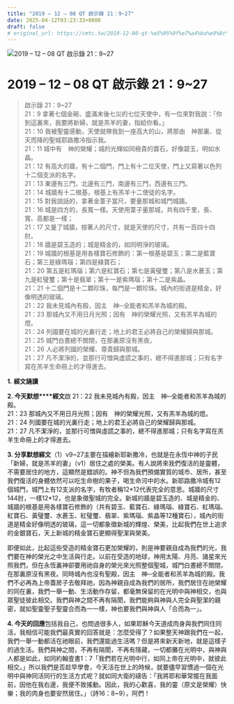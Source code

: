 ```yaml
---
title: "2019 – 12 – 08 QT 啟示錄 21：9~27"
date: 2025-04-12T03:23:33+0800
draft: false
# original_url: https://cmtc.tw/2019-12-08-qt-%e5%95%9f%e7%a4%ba%e9%8c%84-21%ef%bc%9a927
---
```


![2019 – 12 – 08 QT 啟示錄 21：9\~27](/images/qt.jpg   "2019 – 12 – 08 QT 啟示錄 21：9\~27")

# 2019 – 12 – 08 QT 啟示錄 21：9\~27

> 啟示錄 21：9\~27  
> 21：9 拿著七個金碗、盛滿末後七災的七位天使中，有一位來對我說：「你到這裏來，我要將新婦，就是羔羊的妻，指給你看。」  
> 21：10 我被聖靈感動，天使就帶我到一座高大的山，將那由　神那裏、從天而降的聖城耶路撒冷指示我。  
> 21：11 城中有　神的榮耀；城的光輝如同極貴的寶石，好像碧玉，明如水晶。  
> 21：12 有高大的牆，有十二個門，門上有十二位天使，門上又寫著以色列十二個支派的名字。  
> 21：13 東邊有三門，北邊有三門，南邊有三門，西邊有三門。  
> 21：14 城牆有十二根基，根基上有羔羊十二使徒的名字。  
> 21：15 對我說話的，拿著金葦子當尺，要量那城和城門城牆。  
> 21：16 城是四方的，長寬一樣。天使用葦子量那城，共有四千里，長、寬、高都是一樣；  
> 21：17 又量了城牆，按著人的尺寸，就是天使的尺寸，共有一百四十四肘。  
> 21：18 牆是碧玉造的；城是精金的，如同明淨的玻璃。  
> 21：19 城牆的根基是用各樣寶石修飾的：第一根基是碧玉；第二是藍寶石；第三是綠瑪瑙；第四是綠寶石；  
> 21：20 第五是紅瑪瑙；第六是紅寶石；第七是黃璧璽；第八是水蒼玉；第九是紅璧璽；第十是翡翠；第十一是紫瑪瑙；第十二是紫晶。  
> 21：21 十二個門是十二顆珍珠，每門是一顆珍珠。城內的街道是精金，好像明透的玻璃。  
> 21：22 我未見城內有殿，因主　神─全能者和羔羊為城的殿。  
> 21：23 那城內又不用日月光照；因有　神的榮耀光照，又有羔羊為城的燈。  
> 21：24 列國要在城的光裏行走；地上的君王必將自己的榮耀歸與那城。  
> 21：25 城門白晝總不關閉，在那裏原沒有黑夜。  
> 21：26 人必將列國的榮耀、尊貴歸與那城。  
> 21：27 凡不潔淨的，並那行可憎與虛謊之事的，總不得進那城；只有名字寫在羔羊生命冊上的才得進去。

**1.** **經文誦讀**

**2. 今天默想****經文**啟 21：22 我未見城內有殿，因主　神─全能者和羔羊為城的殿。  
21：23 那城內又不用日月光照；因有　神的榮耀光照，又有羔羊為城的燈。  
21：24 列國要在城的光裏行走；地上的君王必將自己的榮耀歸與那城。  
21：27 凡不潔淨的，並那行可憎與虛謊之事的，總不得進那城；只有名字寫在羔羊生命冊上的才得進去。

**3. 分享默想經文**（1）v9\~27主要在描繪新耶新撒冷，也就是在永恆中神的子民「新婦，就是羔羊的妻」（v1）居住之處的榮美。有人說將來我們復活的是靈體，不需要居住的地方，這顯然是錯誤的。神不但為我們預備實質的城市、居所，甚至我們復活的身體依然可以吃生命樹的果子，喝生命河中的水。新耶路撒冷城有12個城門，城門上有12支派的名字，有牧者稱12\*12代表完全的意思。城牆的尺寸144肘，一樣12\*12，也是象徵聖城的完全。新城的牆是碧玉造的、城是精金的、城牆的根基是用各樣寶石修飾的（共有碧玉、藍寶石、綠瑪瑙、綠寶石、紅瑪瑙、紅寶石、黃璧璽、水蒼玉、紅璧璽、翡翠、紫瑪瑙、紫晶等12種寶石），城內的街道是精金好像明透的玻璃，這一切都象徵新城的輝煌、榮美，比起我們在世上追求的金銀寶石，天上新城的精金寶石更顯得聖潔與榮美。

即便如此，比起這些受造的精金寶石更加榮耀的，則是神要親自成為我們的光，我們要在神的榮光之中生活與行走。以前在受造的地球，神用太陽、月亮、諸星來光照我們，但在永恆裏神卻要用祂自身的榮光來光照整個聖城，城門白晝總不關閉，在那裏原沒有黑夜。同時城內也沒有聖殿，因主　神─全能者和羔羊為城的殿。我們不必再為上帝蓋房子去敬拜祂，因為神親自成為我們的居所，我們居住在祂榮耀的同在裏，我們一舉一動、生活動作存留，都毫無保留的在光明中與神相交，也與眾聖徒彼此相交。我們與神之間不再有隔閡，我們能夠與神與人完全與聖潔的親密，就如聖靈聖子聖靈合而為一一樣，神也要我們與神與人「合而為一」。

**4. 今天的回應**包括我自己，也問過很多人，如果耶穌今天道成肉身與我們同住同活，我相信可能我們最真實的回答就是：怎麼受得了？如果整天神跟我們在一起，我們一舉一動都活在祂眼前，我們還能過生活嗎？但是將來新天新地，就是這樣子的過生活。我們與神之間，不再有隔閡，不再有隱藏，一切都攤在光明中，與神與人都是如此，如同約翰壹書1：7「我們若在光明中行，如同上帝在光明中，就彼此相交。」所以我們是否趁早學會，今天活在世上的時候，就要儘早習慣過一個在光明中與神同活同行的生活方式呢？就如同大衛的禱告：「我將耶和華常擺在我面前，因他在我右邊，我便不致搖動。因此，我的心歡喜，我的靈（原文是榮耀）快樂；我的肉身也要安然居住。」（詩16：8\~9），阿們！